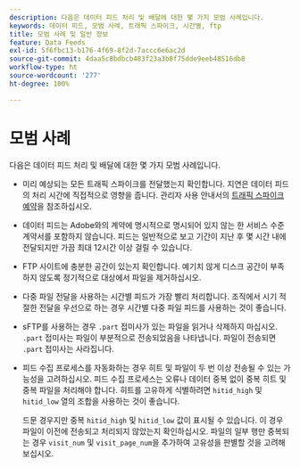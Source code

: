 ```yaml
---
description: 다음은 데이터 피드 처리 및 배달에 대한 몇 가지 모범 사례입니다.
keywords: 데이터 피드, 모범 사례, 트래픽 스파이크, 시간별, ftp
title: 모범 사례 및 일반 정보
feature: Data Feeds
exl-id: 5f6fbc13-b176-4f69-8f2d-7accc6e6ac2d
source-git-commit: 4daa5c8bdbcb483f23a3b8f75dde9eeb48516db8
workflow-type: ht
source-wordcount: '277'
ht-degree: 100%

---
```


# 모범 사례

다음은 데이터 피드 처리 및 배달에 대한 몇 가지 모범 사례입니다.

* 미리 예상되는 모든 트래픽 스파이크를 전달했는지 확인합니다. 지연은 데이터 피드의 처리 시간에 직접적으로 영향을 줍니다. 관리자 사용 안내서의 [트래픽 스파이크 예약](/help/admin/c-traffic-management/t-traffic-schedule-spike.md)을 참조하십시오.

* 데이터 피드는 Adobe와의 계약에 명시적으로 명시되어 있지 않는 한 서비스 수준 계약서를 포함하지 않습니다. 피드는 일반적으로 보고 기간이 지난 후 몇 시간 내에 전달되지만 가끔 최대 12시간 이상 걸릴 수 있습니다.

* FTP 사이트에 충분한 공간이 있는지 확인합니다. 예기치 않게 디스크 공간이 부족하지 않도록 정기적으로 대상에서 파일을 제거하십시오.

* 다중 파일 전달을 사용하는 시간별 피드가 가장 빨리 처리합니다. 조직에서 시기 적절한 전달을 우선으로 하는 경우 시간별 다중 파일 피드를 사용하는 것이 좋습니다.

* sFTP를 사용하는 경우 `.part` 접미사가 있는 파일을 읽거나 삭제하지 마십시오. `.part` 접미사는 파일이 부분적으로 전송되었음을 나타냅니다. 파일이 전송되면 `.part` 접미사는 사라집니다.

* 피드 수집 프로세스를 자동화하는 경우 히트 및 파일이 두 번 이상 전송될 수 있는 가능성을 고려하십시오. 피드 수집 프로세스는 오류나 데이터 중복 없이 중복 히트 및 중복 파일을 처리해야 합니다. 히트를 고유하게 식별하려면 `hitid_high` 및 `hitid_low` 열의 조합을 사용하는 것이 좋습니다.

   드문 경우지만 중복 `hitid_high` 및 `hitid_low` 값이 표시될 수 있습니다. 이 경우 파일이 이전에 전송되고 처리되지 않았는지 확인하십시오. 파일의 일부 행만 중복되는 경우 `visit_num` 및 `visit_page_num`을 추가하여 고유성을 판별할 것을 고려해 보십시오.
